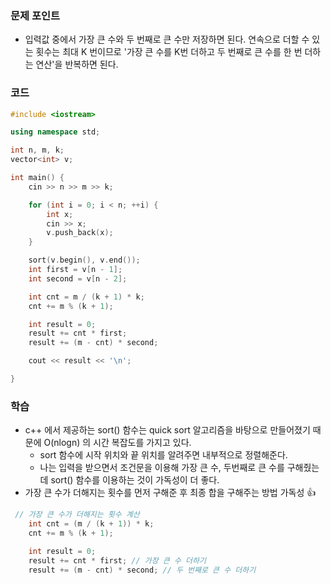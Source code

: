 
### 문제 포인트

- 입력값 중에서 가장 큰 수와  두 번째로 큰 수만 저장하면 된다. 연속으로 더할 수 있는 횟수는 최대 K 번이므로 '가장 큰 수를 K번 더하고 두 번째로 큰 수를 한 번 더하는 연산'을 반복하면 된다.

### 코드

```c++
#include <iostream>

using namespace std;

int n, m, k;
vector<int> v;

int main() {
    cin >> n >> m >> k;

    for (int i = 0; i < n; ++i) {
        int x;
        cin >> x;
        v.push_back(x);
    }

    sort(v.begin(), v.end());
    int first = v[n - 1];
    int second = v[n - 2];

    int cnt = m / (k + 1) * k;
    cnt += m % (k + 1);

    int result = 0;
    result += cnt * first;
    result += (m - cnt) * second;

    cout << result << '\n';

}
```

### 학습
- c++ 에서 제공하는 sort() 함수는 quick sort 알고리즘을 바탕으로 만들어졌기 때문에 O(nlogn) 의 시간 복잡도를 가지고 있다.
  - sort 함수에 시작 위치와 끝 위치를 알려주면 내부적으로 정렬해준다.
  - 나는 입력을 받으면서 조건문을 이용해 가장 큰 수, 두번째로 큰 수를 구해줬는데 sort() 함수를 이용하는 것이 가독성이 더 좋다. 
- 가장 큰 수가 더해지는 횟수를 먼저 구해준 후 최종 합을 구해주는 방법 가독성 👍
```c++
 // 가장 큰 수가 더해지는 횟수 계산
    int cnt = (m / (k + 1)) * k;
    cnt += m % (k + 1);

    int result = 0;
    result += cnt * first; // 가장 큰 수 더하기
    result += (m - cnt) * second; // 두 번째로 큰 수 더하기
```
  
